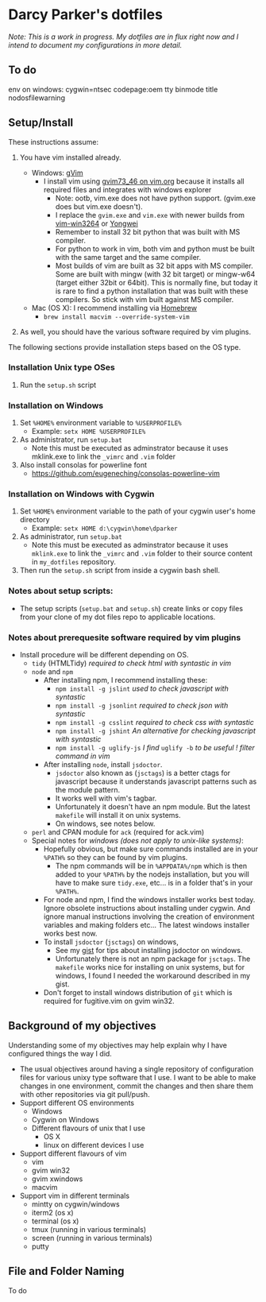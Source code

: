 # Darcy Parker's dotfiles

_Note: This is a work in progress.  My dotfiles are in flux right now and I intend to document
my configurations in more detail._

## To do
env on windows:
cygwin=ntsec codepage:oem tty binmode title nodosfilewarning

## Setup/Install

These instructions assume:

1. You have vim installed already.
    * Windows: [gVim](http://www.vim.org/download.php#pc)
        * I install vim using [gvim73_46 on vim.org](http://www.vim.org/download.php#pc) because it installs all required files and integrates with windows explorer
            * Note: ootb, vim.exe does not have python support. (gvim.exe does but vim.exe doesn't).
            * I replace the `gvim.exe` and `vim.exe` with newer builds from [vim-win3264](http://code.google.com/p/vim-win3264/) or [Yongwei](http://wyw.dcweb.cn/#download)
            * Remember to install 32 bit python that was built with MS compiler.
            * For python to work in vim, both vim and python must be built with the same target and the same compiler.
            * Most builds of vim are built as 32 bit apps with MS compiler.
              Some are built with mingw (with 32 bit target) or mingw-w64
              (target either 32bit or 64bit).  This is normally fine, but today it is
              rare to find a python installation that was built with these compilers. So stick with
              vim built against MS compiler.
    * Mac (OS X): I recommend installing via
      [Homebrew](http://mxcl.github.com/homebrew/)
        * `brew install macvim --override-system-vim`

2.  As well, you should have the various software required by vim plugins.

The following sections provide installation steps based on the OS type.

### Installation Unix type OSes
1. Run the `setup.sh` script

### Installation on Windows
1. Set `%HOME%` environment variable to `%USERPROFILE%`
    * Example: `setx HOME %USERPROFILE%`
2. As administrator, run `setup.bat`
    * Note this must be executed as adminstrator because it uses mklink.exe to link
      the `_vimrc` and `.vim` folder
3. Also install consolas for powerline font
    * https://github.com/eugeneching/consolas-powerline-vim

### Installation on Windows with Cygwin
1. Set `%HOME%` environment variable to the path of your cygwin user's home directory
    *  Example: `setx HOME d:\cygwin\home\dparker`
2. As administrator, run `setup.bat`
    *  Note this must be executed as adminstrator because it uses `mklink.exe` to link
       the `_vimrc` and `.vim` folder to their source content in `my_dotfiles` repository.
3. Then run the `setup.sh` script from inside a cygwin bash shell.

### Notes about setup scripts:
* The setup scripts (`setup.bat` and `setup.sh`) create links or copy files from your
  clone of my dot files repo to applicable locations.

### Notes about prerequesite software required by vim plugins
* Install procedure will be different depending on OS.
    * `tidy` (HTMLTidy) _required to check html with syntastic in vim_
    * `node` and `npm`
        * After installing npm, I recommend installing these:
            * `npm install -g jslint`  _used to check javascript with syntastic_
            * `npm install -g jsonlint`  _required to check json with syntastic_
            * `npm install -g csslint`  _required to check css with syntastic_
            * `npm install -g jshint`  _An alternative for checking javascript with syntastic_
            * `npm install -g uglify-js`  _I find_ `uglify -b` _to be useful ! filter command in
              vim_
        * After installing `node`, install `jsdoctor`.
           * `jsdoctor` also known as (`jsctags`) is a better ctags for javascript because it
              understands javascript patterns such as the module pattern.
           * It works well with vim's tagbar.
           * Unfortunately it doesn't have an npm module. But the latest `makefile` will install it
             on unix systems.
           * On windows, see notes below.
    * `perl` and CPAN module for `ack`  (required for ack.vim)
    * Special notes for *windows* _(does not apply to unix-like systems)_:
        * Hopefully obvious, but make sure commands installed are in your `%PATH%` so they can be
          found by vim plugins.
            * The npm commands will be in `%APPDATA%/npm` which is then added to
              your `%PATH%` by the nodejs installation, but you will have to make sure
              `tidy.exe`, etc... is in a folder that's in your `%PATH%`.
        * For node and npm, I find the windows installer works best today. Ignore obsolete
          instructions about installing under cygwin. And ignore manual instructions involving the
          creation of environment variables and making folders etc... The latest windows installer
          works best now.
        * To install `jsdoctor` (`jsctags`) on windows,
            * See my [gist](https://gist.github.com/1438882) for tips about installing jsdoctor on
              windows.
            * Unfortunately there is not an npm package for `jsctags`. The `makefile` works nice
              for installing on unix systems, but for windows, I found I needed the workaround
              described in my gist.
        * Don't forget to install windows distribution of `git` which is required for fugitive.vim
          on gvim win32.

## Background of my objectives

Understanding some of my objectives may help explain why I have configured things the way I did.

* The usual objectives around having a single repository of configuration files for various
  unixy type software that I use.  I want to be able to make changes in one environment, commit
  the changes and then share them with other repositories via git pull/push.
* Support different OS environments
    * Windows
    * Cygwin on Windows
    * Different flavours of unix that I use
        * OS X
        * linux on different devices I use
* Support different flavours of vim
    * vim
    * gvim win32
    * gvim xwindows
    * macvim
* Support vim in different terminals
    * mintty on cygwin/windows
    * iterm2 (os x)
    * terminal (os x)
    * tmux (running in various terminals)
    * screen (running in various terminals)
    * putty

## File and Folder Naming

To do
